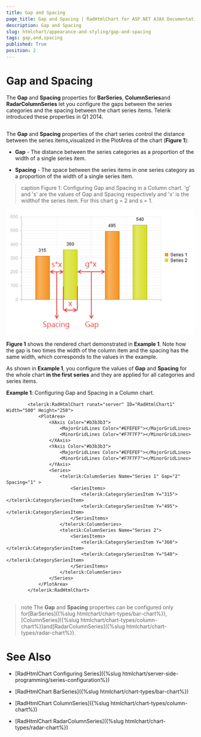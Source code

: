 ```yaml
---
title: Gap and Spacing
page_title: Gap and Spacing | RadHtmlChart for ASP.NET AJAX Documentation
description: Gap and Spacing
slug: htmlchart/appearance-and-styling/gap-and-spacing
tags: gap,and,spacing
published: True
position: 2
---
```


# Gap and Spacing



The **Gap** and **Spacing** properties for **BarSeries**, **ColumnSeries**and **RadarColumnSeries** let you configure the gaps between the series categories and the spacing between the chart series items. Telerik introduced these properties in Q1 2014.

## 

The **Gap** and **Spacing** properties of the chart series control the distance between the series items,visualized in the PlotArea of the chart (**Figure 1**):

* **Gap** - The distance between the series categories as a proportion of the width of a single series item.

* **Spacing** - The space between the series items in one series category as a proportion of the width of a single series item.
>caption Figure 1: Configuring Gap and Spacing in a Column chart. 'g' and 's' are the values of Gap and Spacing respectively and 'x' is the widthof the series item. For this chart g = 2 and s = 1.

![htmlchart-appearance-gap-and-spacing](images/htmlchart-appearance-gap-and-spacing.png)

**Figure 1** shows the rendered chart demonstrated in **Example 1**. Note how the gap is two times the width of the column item and the spacing has the same width, which corresponds to the values in the example.

As shown in **Example 1**, you configure the values of **Gap** and **Spacing** for the whole chart **in the first series** and they are applied for all categories and series items.

**Example 1**: Configuring Gap and Spacing in a Column chart.

````ASPNET
	    <telerik:RadHtmlChart runat="server" ID="RadHtmlChart1" Width="500" Height="250">
	        <PlotArea>
	            <XAxis Color="#b3b3b3">
	                <MajorGridLines Color="#EFEFEF"></MajorGridLines>
	                <MinorGridLines Color="#F7F7F7"></MinorGridLines>
	            </XAxis>
	            <YAxis Color="#b3b3b3">
	                <MajorGridLines Color="#EFEFEF"></MajorGridLines>
	                <MinorGridLines Color="#F7F7F7"></MinorGridLines>
	            </YAxis>
	            <Series>
	                <telerik:ColumnSeries Name="Series 1" Gap="2" Spacing="1" >
	                    <SeriesItems>
	                        <telerik:CategorySeriesItem Y="315"></telerik:CategorySeriesItem>
	                        <telerik:CategorySeriesItem Y="495"></telerik:CategorySeriesItem>
	                    </SeriesItems>
	                </telerik:ColumnSeries>
	                <telerik:ColumnSeries Name="Series 2">
	                    <SeriesItems>
	                        <telerik:CategorySeriesItem Y="360"></telerik:CategorySeriesItem>
	                        <telerik:CategorySeriesItem Y="540"></telerik:CategorySeriesItem>
	                    </SeriesItems>
	                </telerik:ColumnSeries>
	            </Series>
	        </PlotArea>
	    </telerik:RadHtmlChart>
	
````



>note The **Gap** and **Spacing** properties can be configured only for[BarSeries]({%slug htmlchart/chart-types/bar-chart%}),[ColumnSeries]({%slug htmlchart/chart-types/column-chart%})and[RadarColumnSeries]({%slug htmlchart/chart-types/radar-chart%}).
>


# See Also

 * [RadHtmlChart Configuring Series]({%slug htmlchart/server-side-programming/series-configuration%})

 * [RadHtmlChart BarSeries]({%slug htmlchart/chart-types/bar-chart%})

 * [RadHtmlChart ColumnSeries]({%slug htmlchart/chart-types/column-chart%})

 * [RadHtmlChart RadarColumnSeries]({%slug htmlchart/chart-types/radar-chart%})
